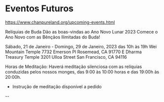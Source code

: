 # Eventos Futuros

https://www.chanpureland.org/upcoming-events.html


Relíquias de Buda Dão as boas-vindas ao Ano Novo Lunar 2023
Comece o Ano Novo com as Bênçãos Ilimitadas do Buda!

Sábado, 21 de Janeiro - Domingo, 29 de Janeiro, 2023 das 10h às 19h
Wei Mountain Temple 7732 Emerson Pl Rosemead, CA 91770 E
Dharma Treasury Temple 3201 Ulloa Street San Francisco, CA 94116

Horas de Meditação: 
Haverá meditação silenciosa com as relíquias conduzidas pelos nossos monges, das 9:00 às 10:00 horas
e das 19:00h às 20:00h. 
  * Instrução de meditação disponível a pedido

--

<flyers>